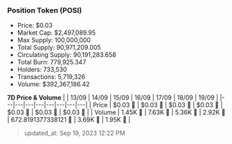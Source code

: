 
  ### Position Token (POSI)
  - Price: $0.03
  - Market Cap: $2,497,089.95
  - Max Supply: 100,000,000
  - Total Supply: 90,971,209.005
  - Circulating Supply: 90,191,283.658
  - Total Burn: 779,925.347
  - Holders: 733,530
  - Transactions: 5,719,326
  - Volume: $392,367,186.42

  **7D Price & Volume**
  | | 13&#x2F;09 | 14&#x2F;09 | 15&#x2F;09 | 16&#x2F;09 | 17&#x2F;09 | 18&#x2F;09 | 19&#x2F;09 |
  |---|---|---|---|---|---|---|---|
  | Price | $0.03 🚀 | $0.03 🚀 | $0.03 🔻 | $0.03 🔻 | $0.03 🚀 | $0.03 🚀 | $0.03 🔻 |
  | Volume | 1.45K 🔻 | 7.63K 🚀 | 5.36K 🔻 | 2.92K 🔻 | 672.8191377338121 🔻 | 3.69K 🚀 | 1.95K 🔻 |

  > updated_at: Sep 19, 2023 12:22 PM
